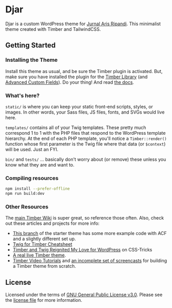 # Djar

Djar is a custom WordPress theme for [Jurnal Aris Ripandi](//ripandi.id). This minimalist theme
created with Timber and TailwindCSS.

## Getting Started

### Installing the Theme

Install this theme as usual, and be sure the Timber plugin is activated. But, make sure you have
installed the plugin for the [Timber Library](https://wordpress.org/plugins/timber-library/)
(and [Advanced Custom Fields](https://timber.github.io/docs/guides/acf-cookbook/#nav)). Do your
thing! And read [the docs](https://github.com/jarednova/timber/wiki).

### What's here?

`static/` is where you can keep your static front-end scripts, styles, or images. In other words, your Sass files, JS files, fonts, and SVGs would live here.

`templates/` contains all of your Twig templates. These pretty much correspond 1 to 1 with the PHP files that respond to the WordPress template hierarchy. At the end of each PHP template, you'll notice a `Timber::render()` function whose first parameter is the Twig file where that data (or `$context`) will be used. Just an FYI.

`bin/` and `tests/` ... basically don't worry about (or remove) these unless you know what they are and want to.

### Compiling resources

```sh
npm install --prefer-offline
npm run build:dev
```

### Other Resources

The [main Timber Wiki](https://github.com/jarednova/timber/wiki) is super great, so reference those often. Also, check out these articles and projects for more info:

* [This branch](https://github.com/laras126/timber-starter-theme/tree/tackle-box) of the starter theme has some more example code with ACF and a slightly different set up.
* [Twig for Timber Cheatsheet](http://notlaura.com/the-twig-for-timber-cheatsheet/)
* [Timber and Twig Reignited My Love for WordPress](https://css-tricks.com/timber-and-twig-reignited-my-love-for-wordpress/) on CSS-Tricks
* [A real live Timber theme](https://github.com/laras126/yuling-theme).
* [Timber Video Tutorials](http://timber.github.io/timber/#video-tutorials) and [an incomplete set of screencasts](https://www.youtube.com/playlist?list=PLuIlodXmVQ6pkqWyR6mtQ5gQZ6BrnuFx-) for building a Timber theme from scratch.

## License

Licensed under the terms of [GNU General Public License v3.0][choosealicense].
Please see the [license file](./license.txt) for more information.

[choosealicense]:https://choosealicense.com/licenses/gpl-3.0/
